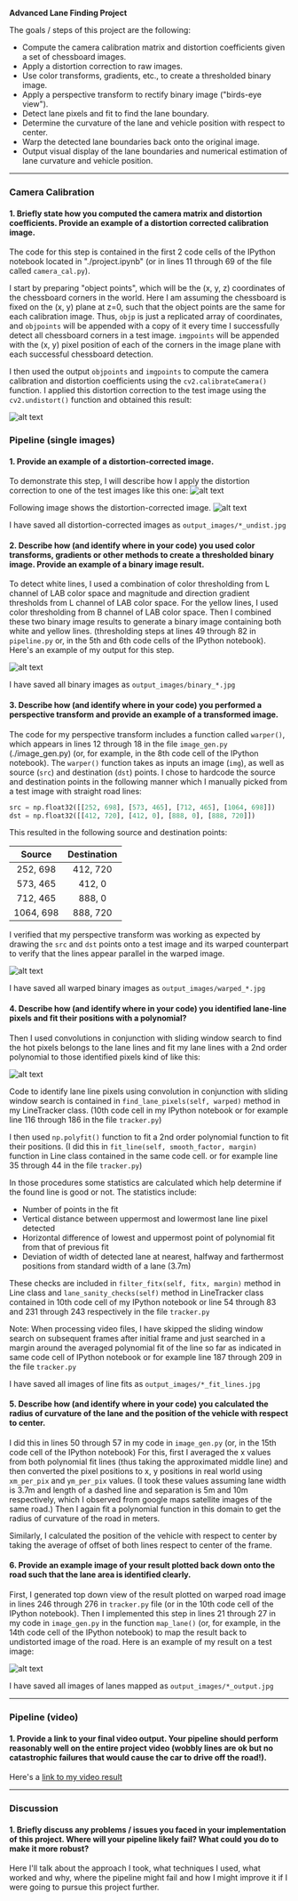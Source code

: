**Advanced Lane Finding Project**

The goals / steps of this project are the following:

* Compute the camera calibration matrix and distortion coefficients given a set of chessboard images.
* Apply a distortion correction to raw images.
* Use color transforms, gradients, etc., to create a thresholded binary image.
* Apply a perspective transform to rectify binary image ("birds-eye view").
* Detect lane pixels and fit to find the lane boundary.
* Determine the curvature of the lane and vehicle position with respect to center.
* Warp the detected lane boundaries back onto the original image.
* Output visual display of the lane boundaries and numerical estimation of lane curvature and vehicle position.

[//]: # (Image References)

[image1]: ./output_images/undistort_output.jpg "Undistorted"
[image2]: ./test_images/test6.jpg "Road Test"
[image3]: ./output_images/test6_undist.jpg "Road Undistorted"
[image4]: ./output_images/binary_combo_example.jpg "Binary Example"
[image5]: ./output_images/warped_straight_lines.jpg "Warp Example"
[image6]: ./output_images/test6_fit_lines.jpg "Fit Visual"
[image7]: ./output_images/test6_output.jpg "Output"
[video1]: ./project_video_output.mp4 "Video"

---

### Camera Calibration

#### 1. Briefly state how you computed the camera matrix and distortion coefficients. Provide an example of a distortion corrected calibration image.

The code for this step is contained in the first 2 code cells of the IPython notebook located in "./project.ipynb" (or in lines 11 through 69 of the file called `camera_cal.py`).  

I start by preparing "object points", which will be the (x, y, z) coordinates of the chessboard corners in the world. Here I am assuming the chessboard is fixed on the (x, y) plane at z=0, such that the object points are the same for each calibration image.  Thus, `objp` is just a replicated array of coordinates, and `objpoints` will be appended with a copy of it every time I successfully detect all chessboard corners in a test image.  `imgpoints` will be appended with the (x, y) pixel position of each of the corners in the image plane with each successful chessboard detection.  

I then used the output `objpoints` and `imgpoints` to compute the camera calibration and distortion coefficients using the `cv2.calibrateCamera()` function.  I applied this distortion correction to the test image using the `cv2.undistort()` function and obtained this result: 

![alt text][image1]

### Pipeline (single images)

#### 1. Provide an example of a distortion-corrected image.

To demonstrate this step, I will describe how I apply the distortion correction to one of the test images like this one:
![alt text][image2]

Following image shows the distortion-corrected image.
![alt text][image3]

I have saved all distortion-corrected images as `output_images/*_undist.jpg`

#### 2. Describe how (and identify where in your code) you used color transforms, gradients or other methods to create a thresholded binary image.  Provide an example of a binary image result.

To detect white lines, I used a combination of color thresholding from L channel of LAB color space and magnitude and direction gradient thresholds from L channel of LAB color space. For the yellow lines, I used color thresholding from B channel of LAB color space. Then I combined these two binary image results to generate a binary image containing both white and yellow lines. (thresholding steps at lines 49 through 82 in `pipeline.py` or, in the 5th and 6th code cells of the IPython notebook).  Here's an example of my output for this step.

![alt text][image4]

I have saved all binary images as `output_images/binary_*.jpg`

#### 3. Describe how (and identify where in your code) you performed a perspective transform and provide an example of a transformed image.

The code for my perspective transform includes a function called `warper()`, which appears in lines 12 through 18 in the file `image_gen.py` (./image_gen.py) (or, for example, in the 8th code cell of the IPython notebook).  The `warper()` function takes as inputs an image (`img`), as well as source (`src`) and destination (`dst`) points.  I chose to hardcode the source and destination points in the following manner which I manually picked from a test image with straight road lines:

```python
src = np.float32([[252, 698], [573, 465], [712, 465], [1064, 698]])
dst = np.float32([[412, 720], [412, 0], [888, 0], [888, 720]])
```

This resulted in the following source and destination points:

| Source        | Destination   | 
|:-------------:|:-------------:| 
| 252, 698      | 412, 720        | 
| 573, 465      | 412, 0      |
| 712, 465     | 888, 0      |
| 1064, 698      | 888, 720        |

I verified that my perspective transform was working as expected by drawing the `src` and `dst` points onto a test image and its warped counterpart to verify that the lines appear parallel in the warped image.

![alt text][image5]

I have saved all warped binary images as `output_images/warped_*.jpg`

#### 4. Describe how (and identify where in your code) you identified lane-line pixels and fit their positions with a polynomial?

Then I used convolutions in conjunction with sliding window search to find the hot pixels belongs to the lane lines and fit my lane lines with a 2nd order polynomial to those identified pixels kind of like this:

![alt text][image6]

Code to identify lane line pixels using convolution in conjunction with sliding window search is contained in `find_lane_pixels(self, warped)` method in my LineTracker class. (10th code cell in my IPython notebook or for example line 116 through 186 in the file `tracker.py`)

I then used `np.polyfit()` function to fit a 2nd order polynomial function to fit their positions. (I did this in `fit_line(self, smooth_factor, margin)` function in Line class contained in the same code cell. or for example line 35 through 44 in the file `tracker.py`)

In those procedures some statistics are calculated which help determine if the found line is good or not. The statistics include:
- Number of points in the fit
- Vertical distance between uppermost and lowermost lane line pixel detected
- Horizontal difference of lowest and uppermost point of polynomial fit from that of previous fit
- Deviation of width of detected lane at nearest, halfway and farthermost positions from standard width of a lane (3.7m)

These checks are included in `filter_fitx(self, fitx, margin)` method in Line class and `lane_sanity_checks(self)` method in LineTracker class contained in 10th code cell of my IPython notebook or line 54 through 83 and 231 through 243 respectively in the file `tracker.py`

Note: When processing video files, I have skipped the sliding window search on subsequent frames after initial frame and just searched in a margin around the averaged polynomial fit of the line so far as indicated in same code cell of IPython notebook or for example line 187 through 209 in the file `tracker.py`

I have saved all images of line fits as `output_images/*_fit_lines.jpg`

#### 5. Describe how (and identify where in your code) you calculated the radius of curvature of the lane and the position of the vehicle with respect to center.

I did this in lines 50 through 57 in my code in `image_gen.py` (or, in the 15th code cell of the IPython notebook) For this, first I averaged the x values from both polynomial fit lines (thus taking the approximated middle line) and then converted the pixel positions to x, y positions in real world using `xm_per_pix` and `ym_per_pix` values. (I took these values assuming lane width is 3.7m and length of a dashed line and separation is 5m and 10m respectively, which I observed from google maps satellite images of the same road.) Then I again fit a polynomial function in this domain to get the radius of curvature of the road in meters.

Similarly, I calculated the position of the vehicle with respect to center by taking the average of offset of both lines respect to center of the frame.

#### 6. Provide an example image of your result plotted back down onto the road such that the lane area is identified clearly.

First, I generated top down view of the result plotted on warped road image in lines 246 through 276 in `tracker.py` file (or in the 10th code cell of the IPython notebook). Then I implemented this step in lines 21 through 27 in my code in `image_gen.py` in the function `map_lane()` (or, for example, in the 14th code cell of the IPython notebook) to map the result back to undistorted image of the road.  Here is an example of my result on a test image:

![alt text][image7]

I have saved all images of lanes mapped as `output_images/*_output.jpg`

---

### Pipeline (video)

#### 1. Provide a link to your final video output.  Your pipeline should perform reasonably well on the entire project video (wobbly lines are ok but no catastrophic failures that would cause the car to drive off the road!).

Here's a [link to my video result](./project_video.mp4)

---

### Discussion

#### 1. Briefly discuss any problems / issues you faced in your implementation of this project.  Where will your pipeline likely fail?  What could you do to make it more robust?

Here I'll talk about the approach I took, what techniques I used, what worked and why, where the pipeline might fail and how I might improve it if I were going to pursue this project further.  
